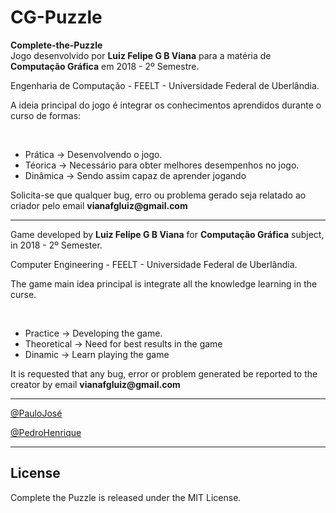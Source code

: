 # CG-Puzzle
<strong>Complete-the-Puzzle</strong>
</br>
Jogo desenvolvido por <strong>Luiz Felipe G B Viana</strong> para a matéria de <strong>Computação Gráfica</strong> em 2018 - 2º Semestre.
<p>Engenharia de Computação - FEELT - Universidade Federal de Uberlândia.</p>
<p>A ideia principal do jogo é integrar os conhecimentos aprendidos durante o curso de formas:</p>
</br>
<ul>
  <li> Prática -> Desenvolvendo o jogo.</li>
  <li> Téorica -> Necessário para obter melhores desempenhos no jogo.</li>
  <li> Dinâmica -> Sendo assim capaz de aprender jogando</li>
</ul>

<p>Solicita-se que qualquer bug, erro ou problema gerado seja relatado ao criador pelo email <strong>vianafgluiz@gmail.com</strong></p>

<hr>

Game developed by <strong>Luiz Felipe G B Viana</strong> for <strong>Computação Gráfica</strong> subject, in 2018 - 2º Semester.
<p>Computer Engineering - FEELT - Universidade Federal de Uberlândia.</p>

<p>The game main idea principal is integrate all the knowledge learning in the curse.</p>
</br>
<ul>
  <li> Practice -> Developing the game.</li>
  <li> Theoretical -> Need for best results in the game</li>
  <li> Dinamic -> Learn playing the game</li>
</ul>
  
<p>It is requested that any bug, error or problem generated be reported to the creator by email <strong>vianafgluiz@gmail.com</strong></p>

<hr>
<h2Credits</h2>
<p><a href="https://github.com/Paulojct1">@PauloJosé</a></p>
<p><a href="https://github.com/pedruuh">@PedroHenrique</a></p>
<hr>
<h2>License</h2>
<p>Complete the Puzzle is released under the MIT License.</p>
